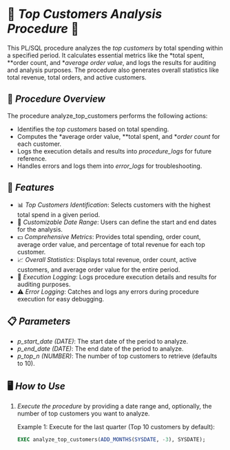 # 🛒 *Top Customers Analysis Procedure* 💸

This PL/SQL procedure analyzes the *top customers* by total spending within a specified period. It calculates essential metrics like the *total spent, **order count, and **average order value*, and logs the results for auditing and analysis purposes. The procedure also generates overall statistics like total revenue, total orders, and active customers.

## 📝 *Procedure Overview*

The procedure analyze_top_customers performs the following actions:
- Identifies the *top customers* based on total spending.
- Computes the *average order value, **total spent, and **order count* for each customer.
- Logs the execution details and results into *procedure_logs* for future reference.
- Handles errors and logs them into *error_logs* for troubleshooting.

## 🔧 *Features*
- 📊 *Top Customers Identification*: Selects customers with the highest total spend in a given period.
- 📅 *Customizable Date Range*: Users can define the start and end dates for the analysis.
- 💵 *Comprehensive Metrics*: Provides total spending, order count, average order value, and percentage of total revenue for each top customer.
- 📈 *Overall Statistics*: Displays total revenue, order count, active customers, and average order value for the entire period.
- 📜 *Execution Logging*: Logs procedure execution details and results for auditing purposes.
- ⚠ *Error Logging*: Catches and logs any errors during procedure execution for easy debugging.

## 📋 *Parameters*
- *p_start_date (DATE)*: The start date of the period to analyze.
- *p_end_date (DATE)*: The end date of the period to analyze.
- *p_top_n (NUMBER)*: The number of top customers to retrieve (defaults to 10).

## 🖥 *How to Use*
1. *Execute the procedure* by providing a date range and, optionally, the number of top customers you want to analyze.
   
   Example 1: Execute for the last quarter (Top 10 customers by default):
   ```sql
   EXEC analyze_top_customers(ADD_MONTHS(SYSDATE, -3), SYSDATE);
